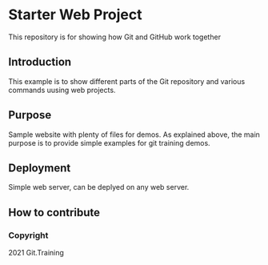 # Starter Web Project

This repository is for showing how Git and GitHub work together

## Introduction

This example is to show different parts of the Git repository and various commands uusing web projects.

## Purpose

Sample website with plenty of files for demos. As explained above, the main purpose is to provide simple examples for git training demos.

## Deployment

Simple web server, can be deplyed on any web server.

## How to contribute

### Copyright

2021 Git.Training